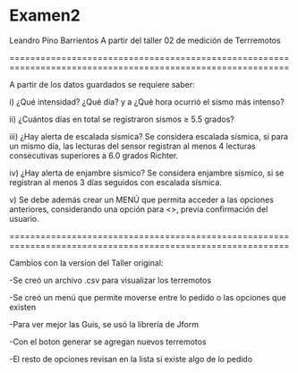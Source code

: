 # Examen2

Leandro Pino Barrientos A partir del taller 02 de medición de Terrremotos

============================================================================================================

A partir de los datos guardados se requiere saber:

i) ¿Qué intensidad? ¿Qué día? y a ¿Qué hora ocurrió el sismo más intenso?

ii) ¿Cuántos días en total se registraron sismos ≥ 5.5 grados?

iii) ¿Hay alerta de escalada sísmica? Se considera escalada sísmica, si para un mismo día, las lecturas del sensor registran al menos 4 lecturas consecutivas superiores a 6.0 grados Richter.

iv) ¿Hay alerta de enjambre sísmico? Se considera enjambre sísmico, si se registran al menos 3 días seguidos con escalada sísmica.

v) Se debe además crear un MENÚ que permita acceder a las opciones anteriores, considerando una opción para <>, previa confirmación del usuario.

============================================================================================================

Cambios con la version del Taller original: 

-Se creó un archivo .csv para visualizar los terremotos 

-Se creó un menú que permite moverse entre lo pedido o las opciones que existen 

-Para ver mejor las Guis, se usó la librería de Jform

-Con el boton generar se agregan nuevos terremotos

-El resto de opciones revisan en la lista si existe algo de lo pedido
